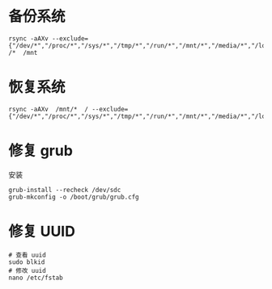 # 备份系统



```
rsync -aAXv --exclude={"/dev/*","/proc/*","/sys/*","/tmp/*","/run/*","/mnt/*","/media/*","/lost+found","/etc/fstab"} /*  /mnt
```



# 恢复系统

```
rsync -aAXv  /mnt/*  / --exclude={"/dev/*","/proc/*","/sys/*","/tmp/*","/run/*","/mnt/*","/media/*","/lost+found","/etc/fstab"}
```



# 修复 grub

安装

```
grub-install --recheck /dev/sdc
grub-mkconfig -o /boot/grub/grub.cfg	
```



# 修复 UUID


```
# 查看 uuid
sudo blkid
# 修改 uuid
nano /etc/fstab

```